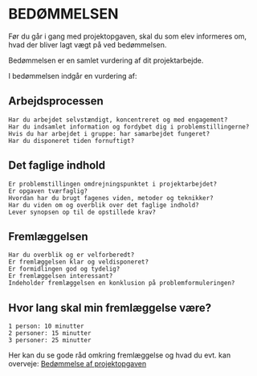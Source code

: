 
# BEDØMMELSEN

Før du går i gang med projektopgaven, skal du som elev informeres om, hvad der bliver lagt vægt på ved bedømmelsen.

Bedømmelsen er en samlet vurdering af dit projektarbejde.

I bedømmelsen indgår en vurdering af:
 ## Arbejdsprocessen

    Har du arbejdet selvstændigt, koncentreret og med engagement?
    Har du indsamlet information og fordybet dig i problemstillingerne?
    Hvis du har arbejdet i gruppe: har samarbejdet fungeret?
    Har du disponeret tiden fornuftigt? 

## Det faglige indhold

    Er problemstillingen omdrejningspunktet i projektarbejdet?
    Er opgaven tværfaglig?
    Hvordan har du brugt fagenes viden, metoder og teknikker?
    Har du viden om og overblik over det faglige indhold?
    Lever synopsen op til de opstillede krav?

## Fremlæggelsen

    Har du overblik og er velforberedt?
    Er fremlæggelsen klar og veldisponeret?
    Er formidlingen god og tydelig?
    Er fremlæggelsen interessant?
    Indeholder fremlæggelsen en konklusion på problemformuleringen?

## Hvor lang skal min fremlæggelse være?

    1 person: 10 minutter
    2 personer: 15 minutter
    3 personer: 25 minutter

Her kan du se gode råd omkring fremlæggelse og hvad du evt. kan overveje:
[Bedømmelse af projektopgaven](http://www.emu.dk/modul/freml%C3%A6ggelse-af-projektopgaven)
